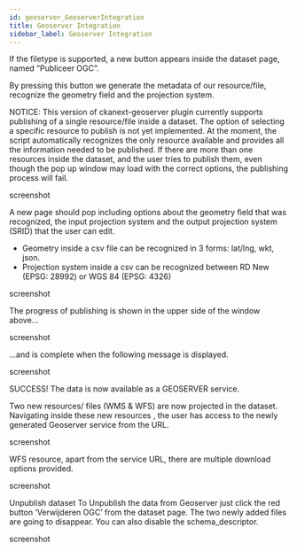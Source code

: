 ```yaml
---
id: geoserver_GeoserverIntegration
title: Geoserver Integration
sidebar_label: Geoserver Integration
---
```


If the filetype is supported, a new button appears inside the dataset page, named ”Publiceer OGC”. 

By pressing this button we generate the metadata of our resource/file, recognize the geometry field and the projection system. 

NOTICE: This version of ckanext-geoserver plugin currently supports publishing of a single resource/file inside a dataset. The option of selecting a specific resource to publish is not yet implemented. At the moment, the script automatically recognizes the only resource available and provides all the information needed to be published. If there are more than one resources inside the dataset, and the user tries to publish them, even though the pop up window may load with the correct options, the publishing process will fail.

screenshot

A new page should pop including options about the geometry field that was recognized, the input projection system and the output projection system (SRID) that the user can edit. 
* Geometry inside a csv file can be recognized in 3 forms: lat/lng, wkt, json. 
* Projection system inside a csv can be recognized between RD New (EPSG: 28992) or WGS 84 (EPSG: 4326)

screenshot

The progress of publishing is shown in the upper side of the window above…

screenshot

…and is complete when the following message is displayed.

screenshot

SUCCESS! The data is now available as a GEOSERVER service.

Two new resources/ files (WMS & WFS) are now projected in the dataset. Navigating inside these new resources , the user has access to the newly generated Geoserver service from the URL.

screenshot

WFS resource, apart from the service URL, there are multiple download options provided.

screenshot

Unpublish dataset
To Unpublish the data from Geoserver just click the red button ‘Verwijderen OGC’ from the dataset page. The two newly added files are going to disappear. You can also disable the schema_descriptor.

screenshot

